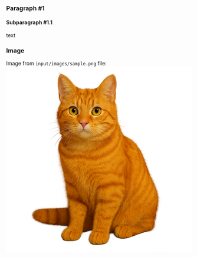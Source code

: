 [//]: # (This is sample page #2 REPLACE_ME: Replace or remove according to your needs)
### Paragraph #1
#### Subparagraph #1.1
text
### Image
Image from `input/images/sample.png` file:
![Some cat](sample.png)
